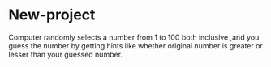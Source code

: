 # New-project
Computer randomly selects a number from 1 to 100 both inclusive ,and you guess the number by getting hints like whether original number is greater or lesser than your guessed number.
